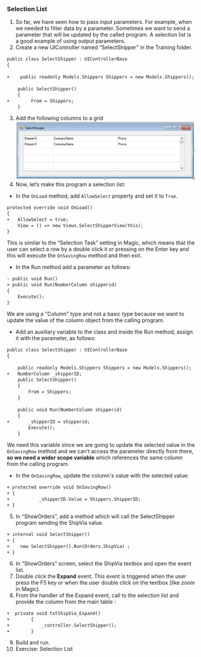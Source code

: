 ﻿### Selection List

1.	So far, we have seen how to pass input parameters. For example, when we needed to filter data by a parameter. Sometimes we want to send a parameter that will be updated by the called program. A selection list is a good example of using output parameters.
2.	Create a new UIController named “SelectShipper” in the Training folder.
```csdiff 
public class SelectShipper : UIControllerBase
{

+    public readonly Models.Shippers Shippers = new Models.Shippers();

    public SelectShipper()
    {
+        From = Shippers;
    }
```
3.	Add the following columns to a grid
![Select Shippers Design](Select_Shippers_Design.png)
4.	Now, let’s make this program a selection list:
* In the `OnLoad` method, add `AllowSelect` property and set it to `True`.
```csdiff 
protected override void OnLoad()
{
+   AllowSelect = true;
    View = () => new Views.SelectShipperView(this);
}
```
This is similar to the “Selection Task” setting in Magic, which means that the user can select a row by a double click it or pressing on the Enter key and this will execute the `OnSavingRow` method and then exit.
* In the Run method add a parameter as follows:
```csdiff
- public void Run()
+ public void Run(NumberColumn shipperid)
{
    Execute();
}

```
We are using a "Column" type and not a basic type because we want to update the value of the column object from the calling program.

* Add an auxiliary variable to the class and inside the Run method, assign it with the parameter, as follows:

```csdiff 
public class SelectShipper : UIControllerBase
{

    public readonly Models.Shippers Shippers = new Models.Shippers();
+   NumberColumn _shipperID;
    public SelectShipper()
    {
        From = Shippers;
    }

    public void Run(NumberColumn shipperid)
    {
+       _shipperID = shipperid;
        Execute();
    }
```

We need this variable since we are going to update the selected value in the `OnSavingRow` method and we can’t access the parameter directly from there, **so we need a wider scope variable** which references the same column from the calling program. 
* In the `OnSavingRow`, update the column's value with the selected value:

```csdiff
+ protected override void OnSavingRow()
+ {
+           _shipperID.Value = Shippers.ShipperID;
+ }
```

5.	In “ShowOrders”, add a method which will call the SelectShipper program sending the ShipVia value.
```csdiff 
+ internal void SelectShipper()
+ {
+    new SelectShipper().Run(Orders.ShipVia) ;
+ }
```  
6.	In “ShowOrders” screen, select the ShipVia textbox and open the event list.
7.	Double click the **Expand** event. This event is triggered when the user press the F5 key or when the user double click on the textbox (like zoom in Magic).
8.	From the handler of the Expand event, call to the selection list and provide the  column from the main table :
```csdiff
+  private void txtShipVia_Expand()
+        {
+            _controller.SelectShipper();
+        }
```
9.	Build and run.
10. Exercise: Selection List

